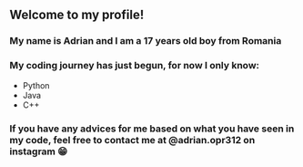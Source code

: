 ## Welcome to my profile!
### My name is Adrian and I am a 17 years old boy from Romania
### My coding journey has just begun, for now I only know:
- Python 
- Java 
- C++
### If you have any advices for me based on what you have seen in my code, feel free to contact me at @adrian.opr312 on instagram 😁
